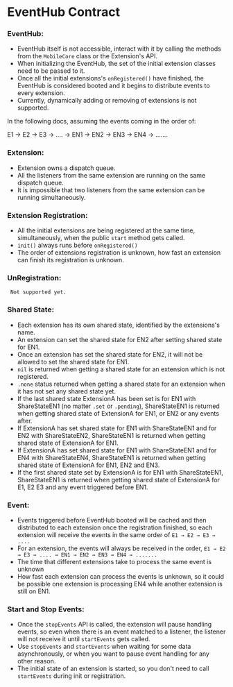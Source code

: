 # EventHub Contract

### EventHub:
- EventHub itself is not accessible, interact with it by calling the methods from the `MobileCore` class or the Extension's API.
- When initializing the EventHub, the set of the initial extension classes need to be passed to it. 
- Once all the initial extensions's `onRegistered()` have finished, the EventHub is considered booted and it begins to distribute events to every extension.
- Currently, dynamically adding or removing of extensions is not supported. 

In the following docs, assuming the events coming in the order of:

E1 → E2 → E3 → .... → EN1 → EN2 → EN3 → EN4 → .......

### Extension:

- Extension owns a dispatch queue.
- All the listeners from the same extension are running on the same dispatch queue.
- It is impossible that two listeners from the same extension can be running simultaneously.

### Extension Registration:

- All the initial extensions are being registered at the same time, simultaneously, when the public `start` method gets called.
- `init()` always runs before `onRegistered()`
- The order of extensions registration is unknown, how fast an extension can finish its registration is unknown.

### UnRegistration:

     Not supported yet.

### Shared State:

- Each extension has its own shared state, identified by the extensions's name.
- An extension can set the shared state for EN2 after setting shared state for EN1.
- Once an extension has set the shared state for EN2, it will not be allowed to set the shared state for EN1.
- `nil` is returned when getting a shared state for an extension which is not registered.
- `.none` status returned when getting a shared state for an extension when it has not set any shared state yet.
- If the last shared state ExtensionA has been set is for EN1 with ShareStateEN1 (no matter `.set` or `.pending`), ShareStateEN1 is returned when getting shared state of ExtensionA for EN1, or EN2 or any events after.
- If ExtensionA has set shared state for EN1 with ShareStateEN1 and for EN2 with ShareStateEN2, ShareStateEN1 is returned when getting shared state  of ExtensionA for EN1.
- If ExtensionA has set shared state for EN1 with ShareStateEN1 and for EN4 with ShareStateEN4, ShareStateEN1 is returned when getting shared state  of ExtensionA for EN1, EN2 and EN3.
- If the first shared state set by ExtensionA is for EN1 with ShareStateEN1, ShareStateEN1 is returned when getting shared state of ExtensionA for E1, E2 E3 and any event triggered before EN1.


### Event:

- Events triggered before EventHub booted will be cached and then distributed to each extension once the registration finished, so each extension will receive the events in the same order of `E1 → E2 → E3 → ....`
- For an extension, the events will always be received in the order, `E1 → E2 → E3 → .... → EN1 → EN2 → EN3 → EN4 → .......`
- The time that different extensions take to process the same event is unknown
- How fast each extension can process the events is unknown, so it could be possible one extension is processing EN4 while another extension is still on EN1.

### Start and Stop Events:

- Once the `stopEvents` API is called, the extension will pause handling events, so even when there is an event matched to a listener, the listener will not receive it until `startEvents` gets called.
- Use `stopEvents` and `startEvents` when waiting for some data asynchronously, or when you want to pause event handling for any other reason.
- The initial state of an extension is started, so you don't need to call `startEvents`  during init or registration.